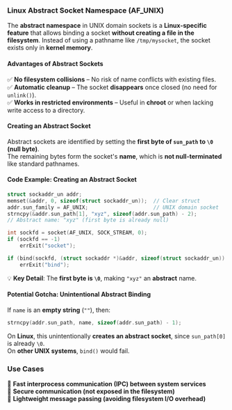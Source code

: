 ### **Linux Abstract Socket Namespace (AF_UNIX)**  

The **abstract namespace** in UNIX domain sockets is a **Linux-specific feature** that allows binding a socket **without creating a file in the filesystem**. Instead of using a pathname like `/tmp/mysocket`, the socket exists only in **kernel memory**.  

#### **Advantages of Abstract Sockets**  
✅ **No filesystem collisions** – No risk of name conflicts with existing files.  
✅ **Automatic cleanup** – The socket **disappears** once closed (no need for `unlink()`).  
✅ **Works in restricted environments** – Useful in **chroot** or when lacking write access to a directory.  

#### **Creating an Abstract Socket**  
Abstract sockets are identified by setting the **first byte of `sun_path` to `\0` (null byte)**.  
The remaining bytes form the socket's **name**, which is **not null-terminated** like standard pathnames.  

#### **Code Example: Creating an Abstract Socket**  
```c
struct sockaddr_un addr;
memset(&addr, 0, sizeof(struct sockaddr_un));  // Clear struct
addr.sun_family = AF_UNIX;                     // UNIX domain socket
strncpy(&addr.sun_path[1], "xyz", sizeof(addr.sun_path) - 2); 
// Abstract name: "xyz" (first byte is already null)

int sockfd = socket(AF_UNIX, SOCK_STREAM, 0);
if (sockfd == -1)
    errExit("socket");

if (bind(sockfd, (struct sockaddr *)&addr, sizeof(struct sockaddr_un)) == -1)
    errExit("bind");
```
💡 **Key Detail**: The **first byte is `\0`**, making `"xyz"` an **abstract** name.  

#### **Potential Gotcha: Unintentional Abstract Binding**  
If `name` is an **empty string** (`""`), then:  
```c
strncpy(addr.sun_path, name, sizeof(addr.sun_path) - 1);
```
On **Linux**, this unintentionally **creates an abstract socket**, since `sun_path[0]` is already `\0`.  
On **other UNIX systems**, `bind()` would fail.  

### **Use Cases**  
🔹 **Fast interprocess communication (IPC) between system services**  
🔹 **Secure communication (not exposed in the filesystem)**  
🔹 **Lightweight message passing (avoiding filesystem I/O overhead)**  
